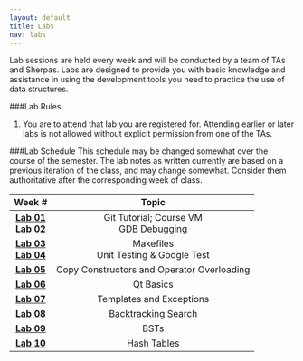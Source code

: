```yaml
---
layout: default
title: Labs
nav: labs
---
```


Lab sessions are held every week and will be conducted by a team of TAs and Sherpas. Labs are designed to provide you with basic knowledge and assistance in using the development tools you need to practice the use of data structures.

###Lab Rules
  1. You are to attend that lab you are registered for. Attending earlier or later labs is not allowed without explicit permission from one of the TAs.</li>

###Lab Schedule
This schedule may be changed somewhat over the course of the semester. The lab notes as written currently are based on a previous iteration of the class, and may change somewhat. Consider them authoritative after the corresponding week of class.

| **Week #**                                | **Topic**                               |
| :---------------------------------------: | :-----------------------------------:   |
| **[Lab 01]({{site.url}}/labs/lab01.html) <br>[Lab 02]({{site.url}}/labs/lab02.html)** | Git Tutorial; Course VM <br> GDB Debugging |
| **[Lab 03]({{site.url}}/labs/lab03.html) <br>[Lab 04]({{site.url}}/labs/lab04.html)** | Makefiles <br> Unit Testing & Google Test |
| **[Lab 05]({{site.url}}/labs/lab05.html)** | Copy Constructors and Operator Overloading                             |
| **[Lab 06]({{site.url}}/labs/lab06.html)** | Qt Basics                             |
| **[Lab 07]({{site.url}}/labs/lab07.html)** | Templates and Exceptions              |
| **[Lab 08]({{site.url}}/labs/lab08.html)** | Backtracking Search                   |
| **[Lab 09]({{site.url}}/labs/lab09.html)** | BSTs                                  |
| **[Lab 10]({{site.url}}/labs/lab10.html)** | Hash Tables                           |
